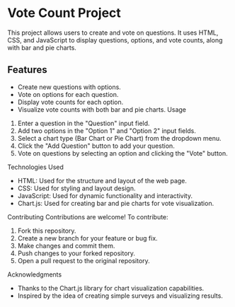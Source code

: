 # Vote Count Project

This project allows users to create and vote on questions. It uses HTML, CSS, and JavaScript to display questions, options, and vote counts, along with bar and pie charts.

## Features

- Create new questions with options.
- Vote on options for each question.
- Display vote counts for each option.
- Visualize vote counts with both bar and pie charts.
Usage
1. Enter a question in the "Question" input field.
2. Add two options in the "Option 1" and "Option 2" input fields.
3. Select a chart type (Bar Chart or Pie Chart) from the dropdown menu.
4. Click the "Add Question" button to add your question.
5. Vote on questions by selecting an option and clicking the "Vote" button.

Technologies Used
- HTML: Used for the structure and layout of the web page.
- CSS: Used for styling and layout design.
- JavaScript: Used for dynamic functionality and interactivity.
- Chart.js: Used for creating bar and pie charts for vote visualization.



Contributing
Contributions are welcome! To contribute:

1. Fork this repository.
2. Create a new branch for your feature or bug fix.
3. Make changes and commit them.
4. Push changes to your forked repository.
5. Open a pull request to the original repository.



Acknowledgments
- Thanks to the Chart.js library for chart visualization capabilities.
- Inspired by the idea of creating simple surveys and visualizing results.
